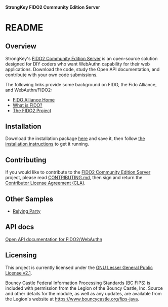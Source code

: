 #### StrongKey FIDO2 Community Edition Server
# README

## Overview
StrongKey's [FIDO2 Community Edition Server](https://github.com/StrongKey/FIDO-Server) is an open-source solution designed for DIY coders who want WebAuthn capability for their web applications. Download the code, study the Open API documentation, and contribute with your own code submissions.

The following links provide some background on FIDO, the Fido Alliance, and WebAuthn/FIDO2:

* [FIDO Alliance Home](https://fidoalliance.org)
* [What is FIDO?](https://fidoalliance.org/what-is-fido/)
* [The FIDO2 Project](https://fidoalliance.org/fido2/)

## Installation
Download the installation package [here](https://github.com/StrongKey/FIDO-Server/blob/master/FIDOServer-v0.9-dist.tgz) and save it, then follow [the installation instructions](https://github.com/StrongKey/FIDO-Server/blob/master/docs/Installation_Guide_Linux.md) to get it running.

## Contributing
If you would like to contribute to the [FIDO2 Community Edition Server](https://github.com/StrongKey/FIDO-Server) project, please read [CONTRIBUTING.md](https://github.com/StrongKey/WebAuthn/blob/master/CONTRIBUTING.md), then sign and return the [Contributor License Agreement (CLA)](https://cla-assistant.io/StrongKey/FIDO-Server).

## Other Samples
* [Relying Party](https://github.com/StrongKey/relying-party-java)

## API docs
[Open API documentation for FIDO2/WebAuthn](https://github.com/StrongKey/FIDO-Server/blob/master/docs/fido-openapi.yaml)

## Licensing
This project is currently licensed under the [GNU Lesser General Public License v2.1](https://github.com/StrongKey/FIDO-Server/blob/master/LICENSE).

Bouncy Castle Federal Information Processing Standards (BC FIPS) is included with permission from the Legion of the Bouncy Castle, Inc. Source and other details for the module, as well as any updates, are available from the Legion's website at https://www.bouncycastle.org/fips-java.
